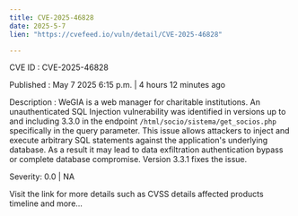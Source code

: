 ```yaml
---
title: CVE-2025-46828
date: 2025-5-7
lien: "https://cvefeed.io/vuln/detail/CVE-2025-46828"

---
```


CVE ID : CVE-2025-46828

Published :  May 7
2025
6:15 p.m. | 4 hours
12 minutes ago

Description : WeGIA is a web manager for charitable institutions.  An unauthenticated SQL Injection vulnerability was identified in versions up to and including 3.3.0 in the endpoint `/html/socio/sistema/get_socios.php`
specifically in the query parameter. This issue allows attackers to inject and execute arbitrary SQL statements against the application's underlying database. As a result
it may lead to data exfiltration
authentication bypass
or complete database compromise. Version 3.3.1 fixes the issue.

Severity: 0.0 | NA

Visit the link for more details
such as CVSS details
affected products
timeline
and more...
